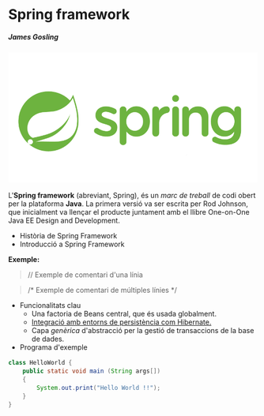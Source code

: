 # Spring framework
##### James Gosling

![Spring Framework](./Spring-Logo.png/)

L'**Spring framework** (abreviant, Spring), és un *marc de treball* de codi obert per la plataforma **Java**. La primera versió va ser escrita per Rod Johnson, que inicialment va llençar el producte juntament amb el llibre One-on-One Java EE Design and Development.

* Història de Spring Framework
* Introducció a Spring Framework

**Exemple:**

> // Exemple de comentari d'una línia

> /* Exemple de comentari 
de múltiples línies  */


* Funcionalitats clau
    * Una factoria de Beans central, que és usada globalment.
    * [Integració amb entorns de persistència com Hibernate.](https://ca.wikipedia.org/wiki/Hibernate)
    * Capa *genèrica* d'abstracció per la gestió de transaccions de la base de dades.
* Programa d'exemple

```Java
class HelloWorld {
    public static void main (String args[]) 
    {
        System.out.print("Hello World !!");
    }
}
```